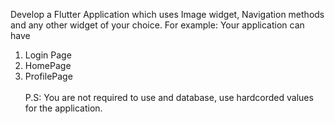 Develop a Flutter Application which uses Image widget, Navigation methods and any other widget of your choice.
For example:
Your application can have 
1. Login Page
2. HomePage
3. ProfilePage<br><br>
P.S: You are not required to use and database, use hardcorded values for the application.
